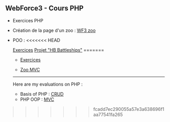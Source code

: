 ## WebForce3 - Cours PHP


- Exercices PHP
  
- Création de la page d'un zoo :
[WF3 zoo](https://github.com/mgandrille/wf3zoo)

- POO : 
<<<<<<< HEAD
  
  [Exercices](POO/exercices.php)
  [Projet "HB Battleships"](POO/project/)
=======

  * [Exercices](POO/exercices.php)

  * [Zoo MVC](https://github.com/mgandrille/wf3zooMVC)
  
  ---
  
  Here are my evaluations on PHP :
  
  - Basis of PHP : [CRUD](https://github.com/mgandrille/wf3PHPevaluation3)
  - PHP OOP : [MVC](https://github.com/mgandrille/wf3PHPevaluation4)
>>>>>>> fcadd7ec290055a57e3a638696f1aa77541fa265
